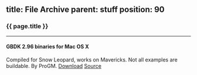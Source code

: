 title: File Archive
parent: stuff
position: 90
---

### {{ page.title }}

* * *

#### GBDK 2.96 binaries for Mac OS X

Compiled for Snow Leopard, works on Mavericks. Not all examples are buildable. By ProGM. [Download](files/gbdk-2.96-mac.zip) [Source](http://gbdev.gg8.se/forums/viewtopic.php?pid=409#p409)
